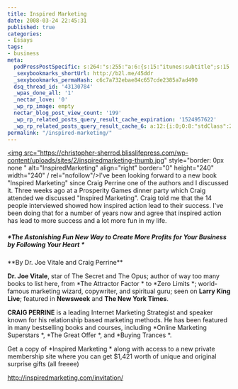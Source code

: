 ```yaml
---
title: Inspired Marketing
date: 2008-03-24 22:45:31
published: true
categories:
- Essays
tags:
- business
meta:
  podPressPostSpecific: s:264:"s:255:"a:6:{s:15:"itunes:subtitle";s:15:"##PostExcerpt##";s:14:"itunes:summary";s:15:"##PostExcerpt##";s:15:"itunes:keywords";s:17:"##WordPressCats##";s:13:"itunes:author";s:10:"##Global##";s:15:"itunes:explicit";s:7:"Default";s:12:"itunes:block";s:7:"Default";}";";
  _sexybookmarks_shortUrl: http://b2l.me/45ddr
  _sexybookmarks_permaHash: c6c7a732ebae84c657cde2385a7ad490
  dsq_thread_id: '43130784'
  _wpas_done_all: '1'
  _nectar_love: '0'
  _wp_rp_image: empty
  nectar_blog_post_view_count: '199'
  _wp_rp_related_posts_query_result_cache_expiration: '1524957622'
  _wp_rp_related_posts_query_result_cache_6: a:12:{i:0;O:8:"stdClass":2:{s:7:"post_id";s:3:"700";s:5:"score";s:18:"136.26877688383814";}i:1;O:8:"stdClass":2:{s:7:"post_id";s:3:"277";s:5:"score";s:17:"67.47377880562827";}i:2;O:8:"stdClass":2:{s:7:"post_id";s:3:"626";s:5:"score";s:17:"61.90814107704568";}i:3;O:8:"stdClass":2:{s:7:"post_id";s:4:"1257";s:5:"score";s:16:"61.2615633730188";}i:4;O:8:"stdClass":2:{s:7:"post_id";s:3:"370";s:5:"score";s:18:"60.336316329122575";}i:5;O:8:"stdClass":2:{s:7:"post_id";s:3:"356";s:5:"score";s:18:"58.304155924420094";}i:6;O:8:"stdClass":2:{s:7:"post_id";s:3:"615";s:5:"score";s:16:"57.5627254339693";}i:7;O:8:"stdClass":2:{s:7:"post_id";s:3:"673";s:5:"score";s:17:"52.39333319321567";}i:8;O:8:"stdClass":2:{s:7:"post_id";s:3:"695";s:5:"score";s:17:"52.24112494426208";}i:9;O:8:"stdClass":2:{s:7:"post_id";s:3:"383";s:5:"score";s:17:"51.59454724023521";}i:10;O:8:"stdClass":2:{s:7:"post_id";s:4:"2282";s:5:"score";s:18:"47.141146448760544";}i:11;O:8:"stdClass":2:{s:7:"post_id";s:4:"2271";s:5:"score";s:18:"47.141146448760544";}}
permalink: "/inspired-marketing/"
---
```

<a href="https://christopher-sherrod.blisslifepress.com/wp-content/uploads/sites/2/inspiredmarketing.jpg" rel="nofollow"><img src="https://christopher-sherrod.blisslifepress.com/wp-content/uploads/sites/2/inspiredmarketing-thumb.jpg" style="border: 0px none " alt="InspiredMarketing" align="right" border="0" height="240" width="240" / rel="nofollow"/></a>I've been looking forward to a new book "Inspired Marketing" since Craig Perrine one of the authors and I discussed it.  Three weeks ago at a Prosperity Games dinner party which Craig attended we discussed "Inspired Marketing".   Craig told me that the 14 people interviewed showed how inspired action lead to their success. I've been doing that for a number of years now and agree that inspired action has lead to more success and a lot more fun in my life.
<h5> *The Astonishing Fun New Way to Create More Profits for Your Business by Following Your Heart *</h5>
<p>**By Dr. Joe Vitale and Craig Perrine**

**Dr. Joe Vitale**, star of The Secret and The Opus; author of way too many books to list here, from  *The Attractor Factor * to  *Zero Limits *; world-famous marketing wizard, copywriter, and spiritual guru; seen on **Larry King Live**; featured in **Newsweek** and **The New York Times**.

**CRAIG PERRINE** is a leading Internet Marketing Strategist and speaker known for his relationship based marketing methods. He has been featured in many bestselling books and courses, including  *Online Marketing Superstars *,  *The Great Offer *, and  *Buying Trances *.

Get a  copy of  *Inspired Marketing * along with access to a new private membership site where you can get $1,421 worth of unique and original surprise gifts (all freeee)

<a href="http://inspiredmarketing.com/invitation/" title="http://inspiredmarketing.com/invitation/" rel="nofollow">http://inspiredmarketing.com/invitation/</a></p>
